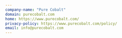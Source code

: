 ```yaml
---
company-name: "Pure Cobalt"
domain: purecobalt.com
home: https://www.purecobalt.com/
privacy-policy: https://www.purecobalt.com/policy/
email: info@purecobalt.com
---
```




